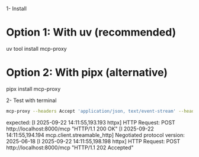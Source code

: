 1- Install

# Option 1: With uv (recommended)
uv tool install mcp-proxy

# Option 2: With pipx (alternative)
pipx install mcp-proxy


2- Test with terminal
``` bash
mcp-proxy --headers Accept 'application/json, text/event-stream' --headers Authorization 'Bearer <YOUR_API_TOKEN_HERE>' --transport streamablehttp http://localhost:8000/mcp
```

expected:
[I 2025-09-22 14:11:55,193.193 httpx] HTTP Request: POST http://localhost:8000/mcp "HTTP/1.1 200 OK"
[I 2025-09-22 14:11:55,194.194 mcp.client.streamable_http] Negotiated protocol version: 2025-06-18
[I 2025-09-22 14:11:55,198.198 httpx] HTTP Request: POST http://localhost:8000/mcp "HTTP/1.1 202 Accepted"